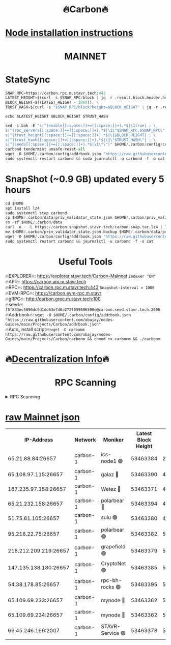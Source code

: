<h1 align="center"> 🔥Carbon🔥</h1>

[Node installation instructions](https://github.com/obajay/nodes-Guides/tree/main/Projects/Carbon)
=
<h1 align="center"> MAINNET</h1>

# StateSync
```python
SNAP_RPC=https://carbon.rpc.m.stavr.tech:443
LATEST_HEIGHT=$(curl -s $SNAP_RPC/block | jq -r .result.block.header.height); \
BLOCK_HEIGHT=$((LATEST_HEIGHT - 1000)); \
TRUST_HASH=$(curl -s "$SNAP_RPC/block?height=$BLOCK_HEIGHT" | jq -r .result.block_id.hash)

echo $LATEST_HEIGHT $BLOCK_HEIGHT $TRUST_HASH

sed -i.bak -E "s|^(enable[[:space:]]+=[[:space:]]+).*$|\1true| ; \
s|^(rpc_servers[[:space:]]+=[[:space:]]+).*$|\1\"$SNAP_RPC,$SNAP_RPC\"| ; \
s|^(trust_height[[:space:]]+=[[:space:]]+).*$|\1$BLOCK_HEIGHT| ; \
s|^(trust_hash[[:space:]]+=[[:space:]]+).*$|\1\"$TRUST_HASH\"| ; \
s|^(seeds[[:space:]]+=[[:space:]]+).*$|\1\"\"|" $HOME/.carbon/config/config.toml
carbond tendermint unsafe-reset-all
wget -O $HOME/.carbon/config/addrbook.json "https://raw.githubusercontent.com/obajay/nodes-Guides/main/Projects/Carbon/addrbook.json"
sudo systemctl restart carbond && sudo journalctl -u carbond -f -o cat
```
# SnapShot (~0.9 GB) updated every 5 hours
```python
cd $HOME
apt install lz4
sudo systemctl stop carbond
cp $HOME/.carbon/data/priv_validator_state.json $HOME/.carbon/priv_validator_state.json.backup
rm -rf $HOME/.carbon/data
curl -o - -L https://carbon.snapshot.stavr.tech/carbon-snap.tar.lz4 | lz4 -c -d - | tar -x -C $HOME/.carbon --strip-components 2
mv $HOME/.carbon/priv_validator_state.json.backup $HOME/.carbon/data/priv_validator_state.json
wget -O $HOME/.carbon/config/addrbook.json "https://raw.githubusercontent.com/obajay/nodes-Guides/main/Projects/Carbon/addrbook.json"
sudo systemctl restart carbond && journalctl -u carbond -f -o cat
```

 <h1 align="center"> Useful Tools</h1>

🔥EXPLORER🔥:     https://explorer.stavr.tech/Carbon-Mainnet        `Indexer "ON"` \
🔥API🔥:          https://carbon.api.m.stavr.tech \
🔥RPC🔥:          https://carbon.rpc.m.stavr.tech:443              `Snapshot-interval = 1000` \
🔥EVM-RPC🔥:      https://carbon.evm-rpc.m.stavr \
🔥gRPC🔥:         http://carbon.grpc.m.stavr.tech:100 \
🔥seed🔥:      `f5f833ec5096dc9d1dd63e7d6a2727059696590e@carbon.seed.stavr.tech:2006` \
🔥Addrbook🔥:  `wget -O $HOME/.carbon/config/addrbook.json "https://raw.githubusercontent.com/obajay/nodes-Guides/main/Projects/Carbon/addrbook.json"` \
🔥Auto_install script🔥:`wget -O carbonm https://raw.githubusercontent.com/obajay/nodes-Guides/main/Projects/Carbon/carbonm && chmod +x carbonm && ./carbonm`

🔥[Decentralization Info](https://github.com/obajay/StateSync-snapshots/tree/main/Projects/Carbon/Decentralization)🔥
=
<h1 align="center"> RPC Scanning</h1>

<details>
<summary>RPC Scanning</summary>

<h2 align="center"> We scan nodes in real time every 4 hours. And we provide the final result of RPC endpoints.
We cannot influence the operation of these nodes in any way. </h2>


```python
If Voting Power is higher than 0 --> then the Node is a validator of the network and may be subject to attack and be a potential threat to the chain.
```
```python
We marked such validators with a red symbol
```

</details>

[raw Mainnet json](https://rpc-check.carbonm.stavr.tech/carbonm/rpc-carbonm-result.json)
=


<table><tr><th>IP-Address</th><th>Network</th><th>Moniker</th><th>Latest Block Height</th><th>Earliest Block Height</th><th>Catching Up</th><th>Tx Index</th><th>Voting Power</th><th>Scan Time</th></tr><tr><td>65.21.88.84:26657</td><td>carbon-1</td><td>ics-node1 🟢</td><td>53463384</td><td>21164241</td><td>False</td><td>off</td><td>0</td><td>2024-02-09T18:25:06.243170270UTC</td></tr><tr><td>65.108.97.115:26657</td><td>carbon-1</td><td>galaz 🔴</td><td>53463390</td><td>47374001</td><td>False</td><td>on</td><td>11248342903</td><td>2024-02-09T18:25:17.165031346UTC</td></tr><tr><td>167.235.97.158:26657</td><td>carbon-1</td><td>Wetez 🔴</td><td>53463371</td><td>48067570</td><td>False</td><td>on</td><td>1334734748</td><td>2024-02-09T18:24:43.111128238UTC</td></tr><tr><td>65.21.232.158:26657</td><td>carbon-1</td><td>polarbear 🔴</td><td>53463394</td><td>48126001</td><td>False</td><td>on</td><td>10996049909</td><td>2024-02-09T18:25:27.814255859UTC</td></tr><tr><td>51.75.61.105:26657</td><td>carbon-1</td><td>sulu 🟢</td><td>53463380</td><td>48742001</td><td>False</td><td>on</td><td>0</td><td>2024-02-09T18:24:59.390571639UTC</td></tr><tr><td>95.216.22.75:26657</td><td>carbon-1</td><td>polarbear 🟢</td><td>53463382</td><td>52338001</td><td>False</td><td>on</td><td>0</td><td>2024-02-09T18:25:03.820296563UTC</td></tr><tr><td>218.212.209.219:26657</td><td>carbon-1</td><td>grapefield 🟢</td><td>53463379</td><td>52371001</td><td>False</td><td>on</td><td>0</td><td>2024-02-09T18:24:56.921093424UTC</td></tr><tr><td>147.135.138.180:26657</td><td>carbon-1</td><td>CryptoNet 🟢</td><td>53463385</td><td>52934001</td><td>False</td><td>on</td><td>0</td><td>2024-02-09T18:25:08.584848964UTC</td></tr><tr><td>54.38.178.85:26657</td><td>carbon-1</td><td>rpc-bh-rocks 🟢</td><td>53463395</td><td>53130001</td><td>False</td><td>on</td><td>0</td><td>2024-02-09T18:25:32.193761063UTC</td></tr><tr><td>65.109.69.233:26657</td><td>carbon-1</td><td>mynode 🔴</td><td>53463362</td><td>53160001</td><td>False</td><td>off</td><td>8760948328</td><td>2024-02-09T18:24:21.811917355UTC</td></tr><tr><td>65.109.69.234:26657</td><td>carbon-1</td><td>mynode 🔴</td><td>53463362</td><td>53160001</td><td>False</td><td>off</td><td>12831007531</td><td>2024-02-09T18:24:22.289102674UTC</td></tr><tr><td>66.45.246.166:2007</td><td>carbon-1</td><td>STAVR-Service 🟢</td><td>53463378</td><td>53460001</td><td>False</td><td>on</td><td>0</td><td>2024-02-09T18:24:56.021053210UTC</td></tr></table>

